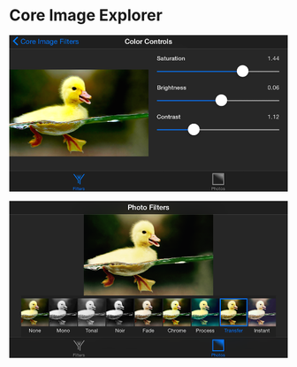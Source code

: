 # Core Image Explorer

![Color Controls](screenshots/color-controls.png)

![iOS Photo Filters](screenshots/photo-filters.png)